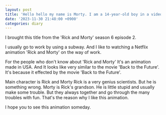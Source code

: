 ```yaml
---
layout: post
title: 'Hello hello my name is Morty. I am a 14-year-old boy in a video game'
date: '2023-11-30 21:48:00 +0900'
categories: diary
---
```

I brought this title from the 'Rick and Morty' season 6 episode 2.

I usually go to work by using a subway.
And I like to watching a Netflix animation 'Rick and Morty' on the way of work.

For the people who don't know about 'Rick and Morty'
It's an animation made in USA.
And It looks like very similar to the movie 'Back to the Future'.
It's because it effected by the movie 'Back to the Future'.

Main character is Rick and Morty
Rick is a very genius scientists. But he is something wrong.
Morty is Rick's grandson. He is little stupid and usually make some trouble.
But they always together and go through the many troubles with fun.
That's the reason why I like this animation.

I hope you to see this animation someday.
